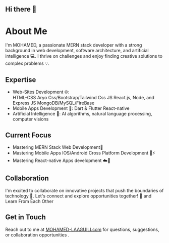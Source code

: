 ## Hi there 👋

**About Me**
================
I'm MOHAMED, a passionate MERN stack developer with a strong background in web development, software architecture, and artificial intelligence 💻. I thrive on challenges and enjoy finding creative solutions to complex problems 💡.

**Expertise**
-------------
* Web-Sites Development 🌐:<br>
   HTML-CSS Aryo Css/Bootstrap/Tailwind Css
   JS React.js, Node, and Express JS
   MongoDB/MySQL/FireBase 
* Mobile Apps Development 📲:
   Dart & Flutter
   React-native
* Artificial Intelligence 🤖:
   AI algorithms, natural language processing, computer visions

**Current Focus**
-----------------
* Mastering MERN Stack Web Development🚀
* Mastering Mobile Apps IOS/Android Cross Platform Development 📲⚡️
* Mastering React-native Apps development ☁️📲

**Collaboration**
---------------
I'm excited to collaborate on innovative projects that push the boundaries of technology 🚀. Let's connect and explore opportunities together! 🤝
and Learn From Each Other

**Get in Touch**
----------------
Reach out to me at [MOHAMED-LAAGUILI.com](https://mohamed-laaguili.github.io/CV-Portfolio-2-/) for questions, suggestions, or collaboration opportunities .
